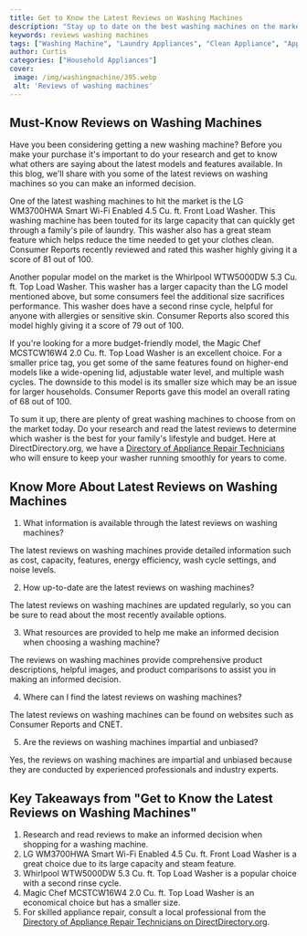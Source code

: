 ```yaml
---
title: Get to Know the Latest Reviews on Washing Machines
description: "Stay up to date on the best washing machines on the market In this post well review the latest models and provide tips on how to find the perfect one for your home"
keywords: reviews washing machines
tags: ["Washing Machine", "Laundry Appliances", "Clean Appliance", "Appliance Reviews"]
author: Curtis
categories: ["Household Appliances"]
cover: 
 image: /img/washingmachine/395.webp
 alt: 'Reviews of washing machines'
---
```

## Must-Know Reviews on Washing Machines
Have you been considering getting a new washing machine? Before you make your purchase it's important to do your research and get to know what others are saying about the latest models and features available. In this blog, we'll share with you some of the latest reviews on washing machines so you can make an informed decision. 

One of the latest washing machines to hit the market is the LG WM3700HWA Smart Wi-Fi Enabled 4.5 Cu. ft. Front Load Washer. This washing machine has been touted for its large capacity that can quickly get through a family's pile of laundry. This washer also has a great steam feature which helps reduce the time needed to get your clothes clean. Consumer Reports recently reviewed and rated this washer highly giving it a score of 81 out of 100. 

Another popular model on the market is the Whirlpool WTW5000DW 5.3 Cu. ft. Top Load Washer. This washer has a larger capacity than the LG model mentioned above, but some consumers feel the additional size sacrifices performance. This washer does have a second rinse cycle, helpful for anyone with allergies or sensitive skin. Consumer Reports also scored this model highly giving it a score of 79 out of 100. 

If you're looking for a more budget-friendly model, the Magic Chef MCSTCW16W4 2.0 Cu. ft. Top Load Washer is an excellent choice. For a smaller price tag, you get some of the same features found on higher-end models like a wide-opening lid, adjustable water level, and multiple wash cycles. The downside to this model is its smaller size which may be an issue for larger households. Consumer Reports gave this model an overall rating of 68 out of 100. 

To sum it up, there are plenty of great washing machines to choose from on the market today. Do your research and read the latest reviews to determine which washer is the best for your family's lifestyle and budget. Here at DirectDirectory.org, we have a [Directory of Appliance Repair Technicians](./pages/appliance-repair-technicians) who will ensure to keep your washer running smoothly for years to come.

## Know More About Latest Reviews on Washing Machines

1. What information is available through the latest reviews on washing machines? 

The latest reviews on washing machines provide detailed information such as cost, capacity, features, energy efficiency, wash cycle settings, and noise levels.

2. How up-to-date are the latest reviews on washing machines? 

The latest reviews on washing machines are updated regularly, so you can be sure to read about the most recently available options.

3. What resources are provided to help me make an informed decision when choosing a washing machine? 

The reviews on washing machines provide comprehensive product descriptions, helpful images, and product comparisons to assist you in making an informed decision.

4. Where can I find the latest reviews on washing machines? 

The latest reviews on washing machines can be found on websites such as Consumer Reports and CNET.

5. Are the reviews on washing machines impartial and unbiased? 

Yes, the reviews on washing machines are impartial and unbiased because they are conducted by experienced professionals and industry experts.

## Key Takeaways from "Get to Know the Latest Reviews on Washing Machines"
1. Research and read reviews to make an informed decision when shopping for a washing machine.
2. LG WM3700HWA Smart Wi-Fi Enabled 4.5 Cu. ft. Front Load Washer is a great choice due to its large capacity and steam feature.
3. Whirlpool WTW5000DW 5.3 Cu. ft. Top Load Washer is a popular choice with a second rinse cycle.
4. Magic Chef MCSTCW16W4 2.0 Cu. ft. Top Load Washer is an economical choice but has a smaller size.
5. For skilled appliance repair, consult a local professional from the [Directory of Appliance Repair Technicians on DirectDirectory.org](./pages/appliance-repair-technicians).
